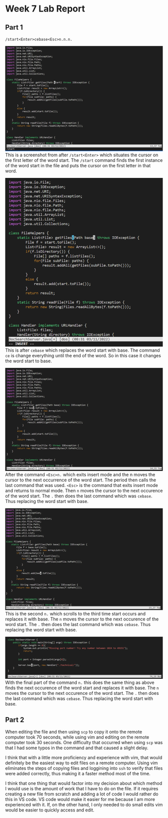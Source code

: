 # Week 7 Lab Report  
## Part 1  
```
/start<Enter>cebase<Esc>n.n.n.
```  
![Image](start.PNG)  
This is a screenshot from after ```/start<Enter>``` which situates the cursor on the first letter of the word start. The ```/start``` command finds the first instance of the word start in the file and puts the cursor on the first letter in that word.  

![Image](base.PNG)  
This is after ```cebase``` which replaces the word start with base. The command ```ce``` is change everything until the end of the word. So in this case it changes the word start to base.   

![Image](firstN..PNG)  
After the command ```<Esc>n.``` which exits insert mode and the n moves the cursor to the next occurrence of the word start. The period then calls the last command that was used. ```<Esc>``` is the command that exits insert mode and returns to normal mode. Then ```n``` moves the cursor to the next occurence of the word start. The ```.``` then does the last command which was ```cebase```. Thus replacing the word start with base.  

![Image](secondN.PNG)  
This is the second ```n.``` which scrolls to the third time start occurs and replaces it with base. The ```n``` moves the cursor to the next occurence of the word start. The ```.``` then does the last command which was ```cebase```. Thus replacing the word start with base.

![Image](thirdN.PNG)
With the final part of the command ```n.``` this does the same thing as above finds the next occurence of the word start and replaces it with base. The ```n``` moves the cursor to the next occurence of the word start. The ```.``` then does the last command which was ```cebase```. Thus replacing the word start with base.    

## Part 2  
When editing the file and then using ```scp``` to copy it onto the remote computer took 70 seconds, while using vim and editing on the remote computer took 30 seconds. One difficulty that occurred when using ```scp``` was that I had some typos in the command and that caused a slight delay.  

I think that with a little more proficiency and experience with vim, that would definitely be the easiest way to edit files on a remote computer. Using vim eliminates the steps of copying files and loggining into ```ssh``` to verify that files were added correctly, thus making it a faster method most of the time. 

I think that one thing that would factor into my decision about which method I would use is the amount of work that I have to do on the file. If it requires creating a new file from scratch and adding a lot of code I would rather do this in VS code. VS code would make it easier for me because I am more experienced with it. If, on the other hand, I only needed to do small edits vim would be easier to quickly access and edit.

